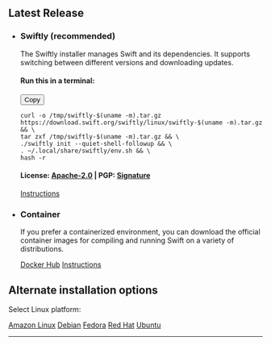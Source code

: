 ## Latest Release
<ul class="grid-level-0 grid-layout-1-column">
<li class="grid-level-1 featured">
    <h3>Swiftly (recommended)</h3>
  <p class="description">
    The Swiftly installer manages Swift and its dependencies. It supports switching between different versions and downloading updates.
  </p>
  <h4>Run this in a terminal:</h4>
  <div class="language-plaintext highlighter-rouge"><div class="highlight"><button>Copy</button><pre class="highlight"><code>curl -o /tmp/swiftly-$(uname -m).tar.gz https://download.swift.org/swiftly/linux/swiftly-$(uname -m).tar.gz &amp;&amp; \
tar zxf /tmp/swiftly-$(uname -m).tar.gz &amp;&amp; \
./swiftly init --quiet-shell-followup &amp;&amp; \
. ~/.local/share/swiftly/env.sh &amp;&amp; \
hash -r
</code></pre></div></div>
  <h4>License: <a href="https://raw.githubusercontent.com/swiftlang/swiftly/refs/heads/main/LICENSE.txt">Apache-2.0</a> | PGP: <a href="https://download.swift.org/swiftly/linux/swiftly-0.4.0-dev-x86_64.tar.gz.sig">Signature</a></h4>
  <a href="/install/linux/swiftly" class="cta-secondary">Instructions</a>
</li>
</ul>
<ul class="grid-level-0 grid-layout-1-column">
<li class="grid-level-1">
    <h3>Container</h3>
    <p class="description">
      If you prefer a containerized environment, you can download the official container images for compiling and running Swift on a variety of distributions.
    </p>
    <a href="https://hub.docker.com/_/swift" class="cta-secondary external">Docker Hub</a>
    <a href="/install/linux/docker" class="cta-secondary">Instructions</a>
  </li>
</ul>

## Alternate installation options

<p id="platforms">Select Linux platform:</p>

<div class="interactive-tabs os">
  <div class="tabs">
    <a href="/install/linux/amazonlinux/2#versions" aria-pressed="{{ include.amazonlinux }}">Amazon Linux</a>
    <a href="/install/linux/debian/12#versions" aria-pressed="{{ include.debian }}">Debian</a>
    <a href="/install/linux/fedora/39#versions" aria-pressed="{{ include.fedora }}">Fedora</a>
    <a href="/install/linux/ubi/9#versions" aria-pressed="{{ include.ubi }}">Red Hat</a>
    <a href="/install/linux/ubuntu#versions" aria-pressed="{{ include.ubuntu }}">Ubuntu</a>
  </div>
</div>

<hr>
